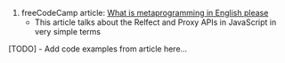 1. freeCodeCamp article: [What is metaprogramming in English please](https://www.freecodecamp.org/news/what-is-metaprogramming-in-javascript-in-english-please/)
    * This article talks about the Relfect and Proxy APIs in JavaScript in very simple terms

[TODO] - Add code examples from article here...
